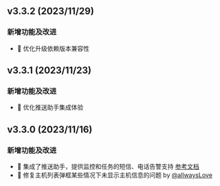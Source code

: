 ## v3.3.2 (2023/11/29)
### 新增功能及改进
- 🔧 优化升级依赖版本兼容性

## v3.3.1 (2023/11/23)
### 新增功能及改进
- 🔧 优化推送助手集成体验

## v3.3.0 (2023/11/16)
### 新增功能及改进
- 🌟 集成了推送助手，提供监控和任务的短信、电话告警支持 [参考文档](https://push.spug.cc/guide/spug)
- 🐞 修复主机列表弹框某些情况下未显示主机信息的问题 by [@allwaysLove](https://github.com/allwaysLove)